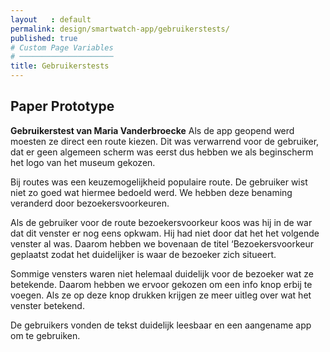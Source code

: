 ```yaml
---
layout   : default
permalink: design/smartwatch-app/gebruikerstests/
published: true
# Custom Page Variables
# ─────────────────────
title: Gebruikerstests
---
```


Paper Prototype
---------------
**Gebruikerstest van Maria Vanderbroecke**
Als de app geopend werd moesten ze direct een route kiezen. Dit was verwarrend voor de gebruiker, dat er geen algemeen scherm was eerst dus hebben we als beginscherm het logo van het museum gekozen.

Bij routes was een keuzemogelijkheid populaire route. De gebruiker wist niet zo goed wat hiermee bedoeld werd. We hebben deze benaming veranderd door bezoekersvoorkeuren.

Als de gebruiker voor de route bezoekersvoorkeur koos was hij in de war dat dit venster er nog eens opkwam. Hij had niet door dat het het volgende venster al was. Daarom hebben we bovenaan de titel ‘Bezoekersvoorkeur geplaatst zodat het duidelijker is waar de bezoeker zich situeert. 

Sommige vensters waren niet helemaal duidelijk voor de bezoeker wat ze betekende. Daarom hebben we ervoor gekozen om een info knop erbij te voegen. Als ze op deze knop drukken krijgen ze meer uitleg over wat het venster betekend.

De gebruikers vonden de tekst duidelijk leesbaar en een aangename app om te gebruiken.
